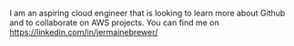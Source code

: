 I am an aspiring cloud engineer that is looking to learn more about Github and to collaborate on AWS projects. You can find me on https://linkedin.com/in/jermainebrewer/

